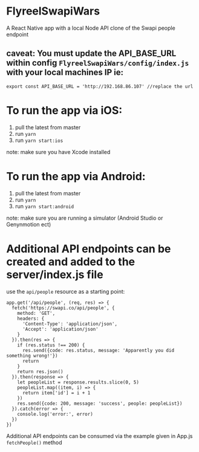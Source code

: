 # FlyreelSwapiWars
A React Native app with a local Node API clone of the Swapi people endpoint

## caveat: You must update the API_BASE_URL within config `FlyreelSwapiWars/config/index.js` with your local machines IP ie: 
```export const API_BASE_URL = 'http://192.168.86.107' //replace the url```

# To run the app via iOS:
1. pull the latest from master
2. run `yarn`
3. run `yarn start:ios`

note: make sure you have Xcode installed

# To run the app via Android:
1. pull the latest from master
2. run `yarn`
3. run `yarn start:android`

note: make sure you are running a simulator (Android Studio or Genynmotion ect)

# Additional API endpoints can be created and added to the server/index.js file
use the `api/people` resource as a starting point:
```
app.get('/api/people', (req, res) => {
  fetch('https://swapi.co/api/people', {
    method: 'GET',
    headers: {
      'Content-Type': 'application/json',
      'Accept': 'application/json'
    }
  }).then(res => {
    if (res.status !== 200) {
      res.send({code: res.status, message: 'Apparently you did something wrong!'})
      return
    }
    return res.json()
  }).then(response => {
    let peopleList = response.results.slice(0, 5)
    peopleList.map((item, i) => {
      return item['id'] = i + 1
    })
    res.send({code: 200, message: 'success', people: peopleList})
  }).catch(error => {
    console.log('error:', error)
  })
})
```

Additional API endpoints can be consumed via the example given in App.js `fetchPeople()` method
